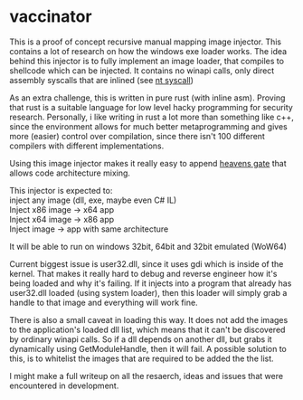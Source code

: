 # vaccinator

This is a proof of concept recursive manual mapping image injector.
This contains a lot of research on how the windows exe loader works.
The idea behind this injector is to fully implement an image loader, that compiles to shellcode which can be injected.
It contains no winapi calls, only direct assembly syscalls that are inlined (see [nt syscall](https://github.com/Jardynq/nt-syscall-rs))

As an extra challenge, this is written in pure rust (with inline asm). Proving that rust is a suitable language for low level hacky programming for security research. 
Personally, i like writing in rust a lot more than something like c++, since the environment allows for much better metaprogramming and gives more (easier) control over compilation, since there isn't 100 different compilers with different implementations.

Using this image injector makes it really easy to append [heavens gate](http://blog.rewolf.pl/blog/?p=102) that allows code architecture mixing.

This injector is expected to: <br/>
inject any image (dll, exe, maybe even C# IL) <br/>
Inject x86 image -> x64 app <br/>
Inject x64 image -> x86 app <br/>
Inject image -> app with same architecture

It will be able to run on windows 32bit, 64bit and 32bit emulated (WoW64)

Current biggest issue is user32.dll, since it uses gdi which is inside of the kernel. That makes it really hard to debug and reverse engineer how it's being loaded and why it's failing. If it injects into a program that already has user32.dll loaded (using system loader), then this loader will simply grab a handle to that image and everything will work fine.

There is also a small caveat in loading this way. It does not add the images to the application's loaded dll list, which means that it can't be discovered by ordinary winapi calls. So if a dll depends on another dll, but grabs it dynamically using GetModuleHandle, then it will fail.
A possible solution to this, is to whitelist the images that are required to be added the the list.

I might make a full writeup on all the resaerch, ideas and issues that were encountered in development.
